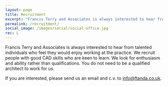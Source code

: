 ```yaml
---
layout: page
title: Recruitment
excerpt: "Francis Terry and Associates is always interested to hear from talented individuals who feel they would enjoy working at the practice."
permalink: /recruitment/
social_image: /images/social/social-office.jpg
rec: L
---
```


<div class="recruitment">
<p class="recruitment-text">
Francis Terry and Associates is always interested to hear from talented individuals who feel they would enjoy working at the practice. We recruit people with good CAD skills who are keen to learn. We look for enthusiasm and ability rather than qualifications. You do not need to be a qualified architect to work for us.
</p><p class="recruitment-text">
If you are interested, please send us an email and c.v. to <a href="mailto:info@ftanda.co.uk?subject=Recruitment">info@ftanda.co.uk</a>.</p>
</div>
